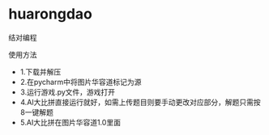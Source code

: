 # huarongdao
结对编程 


使用方法
- 1.下载并解压
- 2.在pycharm中将图片华容道标记为源
- 3.运行游戏.py文件，游戏打开
- 4.AI大比拼直接运行就好，如需上传题目则要手动更改对应部分，解题只需按8一键解题
- 5.AI大比拼在图片华容道1.0里面
